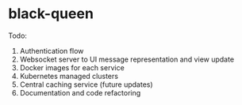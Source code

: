 # black-queen



Todo:

1. Authentication flow
2. Websocket server to UI message representation and view update
3. Docker images for each service
4. Kubernetes managed clusters
5. Central caching service (future updates)
6. Documentation and code refactoring
